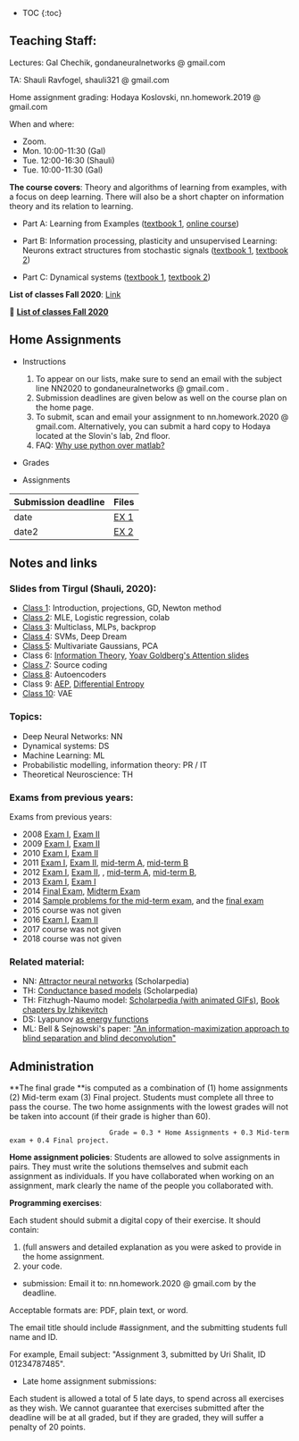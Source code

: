 * TOC
{:toc}

## Teaching Staff:

Lectures: Gal Chechik, gondaneuralnetworks @ gmail.com

TA: Shauli Ravfogel, shauli321 @ gmail.com

Home assignment grading: Hodaya Koslovski, nn.homework.2019 @ gmail.com

When and where: 
- Zoom.
- Mon. 10:00-11:30 (Gal) 
- Tue. 12:00-16:30 (Shauli)   
- Tue. 10:00-11:30 (Gal)   

**The course covers**: 
Theory and algorithms of learning from examples, with a focus on deep learning. 
There will also be a short chapter on information theory and its relation to learning.

- Part A: Learning from Examples ([textbook 1](https://www.amazon.com/Pattern-Recognition-Learning-Information-Statistics/dp/0387310738), [online course](https://www.youtube.com/playlist?list=PLD0F06AA0D2E8FFBA))

- Part B: Information processing, plasticity and unsupervised Learning:
Neurons extract structures from stochastic signals ([textbook 1](http://www.cs.toronto.edu/~mackay/itprnn/p0.html#book.html), [textbook 2](http://books.google.de/books?id=hrZYAAAACAAJ&dq=theoretical+neuroscience))

- Part C: Dynamical systems ([textbook 1](http://www.google.com/url?q=http%3A%2F%2Fwww.ams.jhu.edu%2F~ers%2Finvite%2Findex.html&sa=D&sntz=1&usg=AFQjCNHx49RlyhRwAxnU3GmmWUNv7pOjmw), [textbook 2](http://www.google.com/url?q=http%3A%2F%2Fwww.izhikevich.org%2Fpublications%2Fdsn.pdf&sa=D&sntz=1&usg=AFQjCNEeryHZ46ulsyTDZDfGxbpK5eH5AQ))


**List of classes Fall 2020**: [Link](https://docs.google.com/spreadsheets/d/1M_9cPpwzFZhtw68XNeOtfzPQTlfsnhworC-0YNLJEdE/edit#gid=0)
<div class="bg-gray">
  &#x1F535; <b><a href="https://docs.google.com/spreadsheets/d/1M_9cPpwzFZhtw68XNeOtfzPQTlfsnhworC-0YNLJEdE/edit#gid=0" class="text-inherit">List of classes Fall 2020</a></b>
</div>



## Home Assignments 

- Instructions

    1. To appear on our lists, make sure to send an email with the subject line  NN2020 to gondaneuralnetworks @ gmail.com . 
    2. Submission deadlines are given below as well on the course plan on the home page. 
    3. To submit, scan and email your assignment to nn.homework.2020 @ gmail.com. Alternatively, you can submit a hard copy to Hodaya located at the Slovin's lab, 2nd floor.
    4. FAQ: [Why use python over matlab?](https://www.google.com/url?q=https%3A%2F%2Finsights.stackoverflow.com%2Ftrends%3Ftags%3Dpython%252Cmatlab&sa=D&sntz=1&usg=AFQjCNFnW1cNIYgh1evWBq3Pg3IukNgG7w)

- Grades

- Assignments

| Submission deadline  | Files |
| ------------- | ------------- |
| date  | [EX 1]()  |
| date2  | [EX 2]()  |




## Notes and links

### Slides from Tirgul (Shauli, 2020):
- [Class 1](https://docs.google.com/presentation/d/1wRg0xAyZ2ASUtwKPpzP5Kazyb_y_1Id6c90conArPAA/edit?usp=sharing): Introduction, projections, GD, Newton method
- [Class 2](https://docs.google.com/presentation/d/1QrbO8eYUXvAK5sT0xBsmN3SIYHX_O0Y9iX1lGdOWeOk/edit?usp=sharing): MLE, Logistic regression, colab
- [Class 3](https://docs.google.com/presentation/d/1UBFjQ-CRioD4RjI_d81ahWgFdSyxuR6r437nH5c21Uc/edit?usp=sharing): Multiclass, MLPs, backprop
- [Class 4](https://docs.google.com/presentation/d/1fg7OyTcDFR0M2ha4QKTL2qfBtkf_27MCAWD-y1HZhr8/edit?usp=sharing): SVMs, Deep Dream
- [Class 5](https://docs.google.com/presentation/d/12R-nIc4jGd0PJaORHD8SkUjBj2yeBnwT52afELfTQaI/edit?usp=sharing): Multivariate Gaussians, PCA
- Class 6: [Information Theory](https://docs.google.com/presentation/d/1HdDItP2EbgmHUA939Z-wyS45ScNN89NB9J5G5WI0QkE/edit?usp=sharing), [Yoav Goldberg's Attention slides](http://www.google.com/url?q=http%3A%2F%2Fu.cs.biu.ac.il%2F~89-687%2Flec11.pdf&sa=D&sntz=1&usg=AFQjCNEVrtTDxxebNTqGW8QtmUFfQol78g)
- [Class 7](https://docs.google.com/presentation/d/1buQ_iqUogPq_YQJAS6pQNvHdQAAqWekcjzOJBEtl1Bs/edit?usp=sharing): Source coding
- [Class 8](https://docs.google.com/presentation/d/1nH1WiHHv3AcagOF4l2F85bKRchRgKGJd_I6TZrmbigw/edit?usp=sharing): Autoencoders
- Class 9: [AEP](https://docs.google.com/viewer?a=v&pid=sites&srcid=ZGVmYXVsdGRvbWFpbnxnb25kYW5ldXJhbG5ldHdvcmtzfGd4OjQ1NWNiMzRmYWQ2YjdkMmY), [Differential Entropy](https://docs.google.com/viewer?a=v&pid=sites&srcid=ZGVmYXVsdGRvbWFpbnxnb25kYW5ldXJhbG5ldHdvcmtzfGd4OjE2NmNhZjEzZGYwZjdlZA)
- [Class 10](https://docs.google.com/presentation/d/1PalysOogCCyk7V2RheMtT0PA0_mZFa5EE1fSSVPN3W0/edit?usp=sharing): VAE       



### Topics: 

- Deep Neural Networks: NN
- Dynamical systems: DS
- Machine Learning: ML
- Probabilistic modelling, information theory: PR / IT
- Theoretical Neuroscience: TH
    
    
### Exams from previous years: 


Exams from previous years: 

- 2008 [Exam I](https://sites.google.com/site/gondaneuralnetworks/Neural-networks-fall-2008-final-exam-I.pdf?attredirects=0), [Exam II](https://sites.google.com/site/gondaneuralnetworks/Neural-networks-fall-2008-final-exam-II.pdf?attredirects=0)
- 2009 [Exam I](https://sites.google.com/site/gondaneuralnetworks/Neural-networks-fall-2009-final-exam-I.pdf?attredirects=0), [Exam II](https://sites.google.com/site/gondaneuralnetworks/Neural-networks-fall-2009-final-exam-II.pdf?attredirects=0)
- 2010 [Exam I](https://sites.google.com/site/gondaneuralnetworks/Fall2010_MOED-A.pdf?attredirects=0), [Exam II](https://sites.google.com/site/gondaneuralnetworks/Fall2010_MOED-B.pdf?attredirects=0) 
- 2011 [Exam I](https://docs.google.com/viewer?a=v&pid=sites&srcid=ZGVmYXVsdGRvbWFpbnxnb25kYW5ldXJhbG5ldHdvcmtzfGd4OjUzOTE2ZDI4MTE4YjFjMDY), [Exam II](https://docs.google.com/viewer?a=v&pid=sites&srcid=ZGVmYXVsdGRvbWFpbnxnb25kYW5ldXJhbG5ldHdvcmtzfGd4Ojc5NjY1NGQ3NThkNGY2ODE), [mid-term A](https://sites.google.com/site/gondaneuralnetworks/NN-2011-midterm-exam-moed-A.pdf?attredirects=0), [mid-term B](https://sites.google.com/site/gondaneuralnetworks/NN-2011-midterm-exam-moed-B.pdf?attredirects=0)
- 2012 [Exam I](https://sites.google.com/site/gondaneuralnetworks/NN-2012-final-exam-moed-A-final.pdf?attredirects=0), [Exam II](https://sites.google.com/site/gondaneuralnetworks/NN-2012-final-exam-moed-B.pdf?attredirects=0), , [mid-term A](https://sites.google.com/site/gondaneuralnetworks/NN-2012-midterm-exam-moed-A.pdf?attredirects=0), [mid-term B](https://sites.google.com/site/gondaneuralnetworks/NN-2012-midterm-exam-moed-B.pdf?attredirects=0),
- 2013 [Exam I](https://sites.google.com/site/gondaneuralnetworks/NN-2013-mid-term-exam-moed-B.pdf), [Exam I](https://sites.google.com/site/gondaneuralnetworks/NN-2013-final-exam-moed-B.pdf?attredirects=0)
- 2014 [Final Exam](https://sites.google.com/site/gondaneuralnetworks/NN-2014-final-exam-moed-A.pdf?attredirects=0), [Midterm Exam](https://sites.google.com/site/gondaneuralnetworks/NN-2014-midterm-exam-moed-A.pdf?attredirects=0)
- 2014 [Sample problems for the mid-term exam](https://sites.google.com/site/gondaneuralnetworks/home/rehearsal), and the [final exam](https://sites.google.com/site/gondaneuralnetworks/Fall2012_rehearse_problemset.pdf?attredirects=0)
- 2015 course was not given
- 2016 [Exam I](https://docs.google.com/viewer?a=v&pid=sites&srcid=ZGVmYXVsdGRvbWFpbnxnb25kYW5ldXJhbG5ldHdvcmtzfGd4OjNkOWU0ZjI0Y2FjYmU4NTU),  [Exam II](https://docs.google.com/viewer?a=v&pid=sites&srcid=ZGVmYXVsdGRvbWFpbnxnb25kYW5ldXJhbG5ldHdvcmtzfGd4OjFmNDcxZWY2OTg5YThjMGE)
- 2017 course was not given
- 2018 course was not given

### Related material:

- NN: [Attractor neural networks](http://www.scholarpedia.org/article/Attractor_network) (Scholarpedia)
- TH: [Conductance based models](http://www.scholarpedia.org/article/Conductance-based_models) (Scholarpedia)
- TH: Fitzhugh-Naumo model: [Scholarpedia (with animated GIFs)](http://www.scholarpedia.org/article/FitzHugh-Nagumo_model), [Book chapters by Izhikevitch](http://www.izhikevich.org/publications/dsn.pdf)
- DS: Lyapunov [as energy functions](http://hebb.mit.edu/courses/9.641/2006/readings/Slotine91.pdf)
- ML: Bell & Sejnowski's paper: ["An information-maximization approach to blind separation and blind deconvolution"](http://web.mit.edu/6.962/www/www_spring_2001/shaas/bell.blind.pdf)



## Administration 

**The final grade **is computed as a combination of (1) home assignments (2) Mid-term exam (3) Final project. Students must complete all three to pass the course. The two home assignments with the lowest grades will not be taken into account (if their grade is higher than 60).

                             Grade = 0.3 * Home Assignments + 0.3 Mid-term exam + 0.4 Final project.

**Home assignment policies**: Students are allowed to solve assignments in pairs. They must write the solutions themselves and submit each assignment as individuals. If you have collaborated when working on an assignment, mark clearly the name of the people you collaborated with. 

**Programming exercises**: 

Each student should submit a digital copy of their exercise.
It should contain: 

1. (full answers and detailed explanation as you were asked to provide in the home assignment.
2. your code.

- submission: 
Email it to:  nn.homework.2020 @ gmail.com  by the deadline.

Acceptable formats are: PDF, plain text, or  word.

The email title should include #assignment, and the submitting students full name and ID.

For example,  Email subject: "Assignment 3, submitted by Uri Shalit, ID 01234787485".

- Late home assignment submissions: 

Each student is allowed a total of 5 late days, to spend across all exercises as they wish. We cannot guarantee that exercises submitted after the deadline will be at all graded, but if they are graded, they will suffer a penalty of 20 points. 
